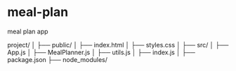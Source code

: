 # meal-plan
 meal plan app

project/
│
├── public/
│   ├── index.html
│   ├── styles.css
│
├── src/
│   ├── App.js
│   ├── MealPlanner.js
│   ├── utils.js
│   ├── index.js
│
├── package.json
├── node_modules/

